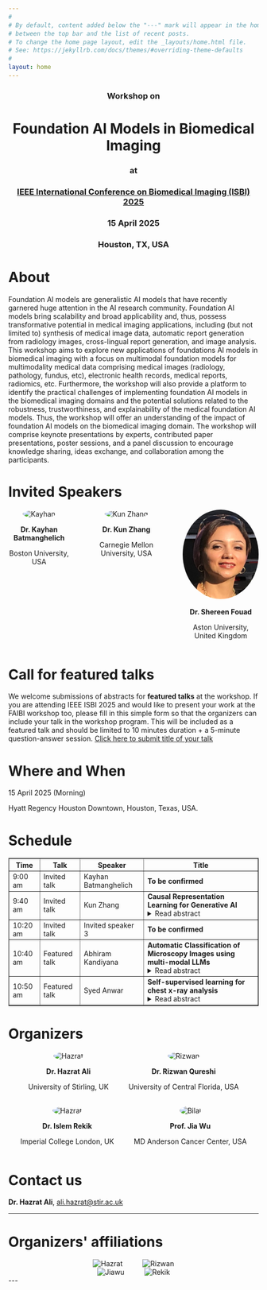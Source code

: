 ```yaml
---
#
# By default, content added below the "---" mark will appear in the home page
# between the top bar and the list of recent posts.
# To change the home page layout, edit the _layouts/home.html file.
# See: https://jekyllrb.com/docs/themes/#overriding-theme-defaults
#
layout: home
---
```

<div style="text-align: center; margin-top: 20px;">
  <h3>Workshop on</h3>
  <h1>Foundation AI Models in Biomedical Imaging</h1>
  <h3> at</h3>
  <h3><a href="https://biomedicalimaging.org/2025/">IEEE International Conference on Biomedical Imaging (ISBI) 2025</a></h3>
  <h3> 15 April 2025</h3>
  <h3> Houston, TX, USA</h3>
  
</div>

# About
Foundation AI models are generalistic AI models that have recently garnered huge attention in the AI research community. Foundation AI models bring scalability and broad applicability and, thus, possess transformative potential in medical imaging applications, including (but not limited to) synthesis of medical image data, automatic report generation from radiology images, cross-lingual report generation, and image analysis. This workshop aims to explore new applications of foundations AI models in biomedical imaging with a focus on multimodal foundation models for multimodality medical data comprising medical images (radiology, pathology, fundus, etc), electronic health records, medical reports, radiomics, etc. Furthermore, the workshop will also provide a platform to identify the practical challenges of implementing foundation AI models in the biomedical imaging domains and the potential solutions related to the robustness, trustworthiness, and explainability of the medical foundation AI models. Thus, the workshop will offer an understanding of the impact of foundation AI models on the biomedical imaging domain. The workshop will comprise keynote presentations by experts, contributed paper presentations, poster sessions, and a panel discussion to encourage knowledge sharing, ideas exchange, and collaboration among the participants.

# Invited Speakers

<div style="display: flex; justify-content: center; gap: 40px;">
  <div style="text-align: center;">
    <img src="assets/img/kayhan.jpg" alt="Kayhan" style="width: 180px; height: 180px; border-radius: 50%;">
    <p><strong>Dr. Kayhan Batmanghelich</strong></p>
    <p>Boston University, USA</p>
  </div>
  <div style="text-align: center;">
    <img src="assets/img/kunzhang.jpg" alt="Kun Zhang" style="width: 180px; height: 180px; border-radius: 50%;">
    <p><strong>Dr. Kun Zhang</strong></p>
    <p>Carnegie Mellon University, USA</p>
  </div>
    <div style="text-align: center;">
    <img src="assets/img/shereen.jpeg" alt="Mahapatra" style="width: 180px; height: 180px; border-radius: 50%;">
    <p><strong>Dr. Shereen Fouad </strong></p>
    <p>Aston University, United Kingdom</p>
  </div>
  <!-- <div style="text-align: center;">
    <img src="assets/img/mahapatra.jpg" alt="Mahapatra" style="width: 180px; height: 180px; border-radius: 50%;">
    <p><strong>Dr. Dwarikanath Mahapatra</strong></p>
    <p>Inception Institute of AI, UAE</p>
  </div> -->
</div>


# Call for featured talks
We welcome submissions of abstracts for **featured talks** at the workshop. If you are attending IEEE ISBI 2025 and would like to present your work at the FAIBI workshop too, please fill in this simple form so that the organizers can include your talk in the workshop program. This will be included as a featured talk and should be limited to 10 minutes duration + a 5-minute question-answer session. [Click here to submit title of your talk](https://docs.google.com/forms/d/e/1FAIpQLScFEII8VCPAK464FKQ61og2X9YUPrqv-Frf1L32Ys1ve5ssHg/viewform?usp=header)

# Where and When
15 April 2025 (Morning)

Hyatt Regency Houston Downtown, Houston, Texas, USA.


# Schedule
<table border="1">
    <tr>
        <th>Time</th>
        <th>Talk</th>
        <th>Speaker</th>
        <th>Title</th>
    </tr>
    <tr>
        <td>9:00 am</td>
        <td>Invited talk</td>
        <td>Kayhan Batmanghelich</td>
        <td><strong>To be confirmed</strong></td>
    </tr>
    <tr>
        <td>9:40 am</td>
        <td>Invited talk</td>
        <td>Kun Zhang</td>
        <td>
            <strong>Causal Representation Learning for Generative AI</strong>
            <details>
                <summary>Read abstract</summary>
                Causality is a fundamental notion in science, engineering, and even in machine learning. Uncovering the causal process behind observed data can naturally help answer 'why' and 'how' questions, inform optimal decisions, and achieve adaptive prediction. In many scenarios, observed variables (such as image pixels and questionnaire results) are often reflections of the underlying causal variables rather than being causal variables themselves. Causal representation learning aims to reveal the underlying hidden causal variables and their relations. In this talk, we show how the modularity property of causal systems makes it possible to recover the underlying causal representations from observational data with identifiability guarantees: under appropriate assumptions, the learned representations are consistent with the underlying causal process. We demonstrate how identifiable causal representation learning can naturally benefit generative AI, with image generation, image editing, and text generation as particular examples.
            </details>
        </td>
    </tr>
    <tr>
        <td>10:20 am</td>
        <td>Invited talk</td>
        <td>Invited speaker 3</td>
        <td><strong>To be confirmed</strong></td>
    </tr>
    <tr>
        <td>10:40 am</td>
        <td>Featured talk</td>
        <td>Abhiram Kandiyana</td>
        <td>
            <strong>Automatic Classification of Microscopy Images using multi-modal LLMs</strong>
            <details>
                <summary>Read abstract</summary>
                Current AI-based methods for the classification of cellular features (number, activation state) in microscopy images require time- and labor-intensive processes for training models. Specific limitations include the need for large numbers of images and major time commitments from domain experts for accurate ground truthing. This poster presents a solution that overcomes these limitations using a state-of-the-art vision language model (VLM) and few-shot prompting while maintaining equivalence in accuracy compared to the baseline. Rather than training with images from each class, the models input consists of minimal ground-truth prompts for visual question answering. Furthermore, our novel human-in-the-loop approach automates the selection of example image-text pairs as input prompts and generates explanatory text as the basis for separating images into distinct classes.
            </details>
        </td>
    </tr>
    <tr>
        <td>10:50 am</td>
        <td>Featured talk</td>
        <td>Syed Anwar</td>
        <td>
            <strong>Self-supervised learning for chest x-ray analysis</strong>
            <details>
                <summary>Read abstract</summary>
                Chest X-Ray (CXR) is a widely used clinical imaging modality and has a pivotal role in the diagnosis and prognosis of various lung and heart related conditions. Conventional automated clinical diagnostic tool design strategies relying on radiology reads and supervised learning, entail the cumbersome requirement of high quality annotated training data. To address this challenge, self-supervised pre-training has proven to outperform supervised pre-training in numerous downstream vision tasks, representing a significant breakthrough in the field. However, medical imaging pre-training significantly differs from pre-training with natural images (e.g., ImageNet) due to unique attributes of clinical images. In this talk, I will present a self-supervised training paradigm that leverages a student teacher framework for learning diverse concepts and hence effective representation of the CXR data. Hence, expanding beyond merely modeling a single primary label within an image, instead, effectively harnessing the information from all the concepts inherent in the CXR. The pre-trained model is subsequently fine-tuned to address diverse domain-specific tasks. Our proposed paradigm consistently demonstrates robust performance across multiple downstream tasks on multiple datasets, highlighting the success and generalizability of the pre-training strategy. The training strategy has been extended for federated learning (FL), which could alleviate the burden of data sharing and enable patient privacy. I will briefly talk about the privacy landscape of FL and potential data leakage within the FL paradigm.
            </details>
        </td>
    </tr>
</table>


# Organizers
<div style="display: flex; justify-content: center; gap: 40px;">
  <div style="text-align: center;">
    <img src="assets/img/i1.jpg" alt="Hazrat" style="width: 180px; height: 180px; border-radius: 50%;">
    <p><strong>Dr. Hazrat Ali</strong></p>
    <p>University of Stirling, UK</p>
  </div>
  <div style="text-align: center;">
    <img src="assets/img/rizwan.jpg" alt="Rizwan" style="width: 180px; height: 180px; border-radius: 50%;">
    <p><strong>Dr. Rizwan Qureshi</strong></p>
    <p>University of Central Florida, USA</p>
  </div>
</div>

<br>

<div style="display: flex; justify-content: center; gap: 40px;">
  <div style="text-align: center;">
    <img src="assets/img/rekik.jpg" alt="Hazrat" style="width: 180px; height: 180px; border-radius: 50%;">
    <p><strong>Dr. Islem Rekik</strong></p>
    <p>Imperial College London, UK</p>
  </div>
  <div style="text-align: center;">
    <img src="assets/img/jiawu.jpg" alt="Bilal" style="width: 180px; height: 180px; border-radius: 50%;">
    <p><strong>Prof. Jia Wu</strong></p>
    <p>MD Anderson Cancer Center, USA</p>
  </div> 
</div>


# Contact us
**Dr. Hazrat Ali**, ali.hazrat@stir.ac.uk 

---

# Organizers' affiliations
<div style="display: flex; justify-content: center; gap: 40px;">
  <div style="text-align: center;">
    <img src="assets/img/logo1.png" alt="Hazrat" style="width: 250px; border-radius: 0;">
  </div>
  <div style="text-align: center;">
    <img src="assets/img/logoucf.png" alt="Rizwan" style="width: 250px; border-radius: 0;">
  </div>
</div>
<div style="display: flex; justify-content: center; gap: 40px;">
  <div style="text-align: center;">
    <img src="assets/img/mdanderson.png" alt="Jiawu" style="width: 250px; border-radius: 0;">
  </div>
  <div style="text-align: center;">
    <img src="assets/img/imperial.png" alt="Rekik" style="width: 250px; border-radius: 0;">
  </div>
</div>
---


